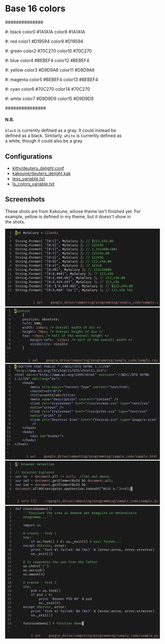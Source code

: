 # Base 16 colors

##############

#: black
color0 #1A1A1A
color8 #1A1A1A

#: red
color1 #D19594
color9 #D19594

#: green
color2  #70C270
color10 #70C270

#: blue
color4  #BEBEF4
color12 #BEBEF4

#: yellow
color3  #D9D9A6
color11 #D9D9A6

#: magenta
color5  #BEBEF4
color13 #BEBEF4

#: cyan
color6  #70C270
color14 #70C270

#: white
color7  #D9D9D9
color15 #D9D9D9

###############

#### N.B.
`black` is currently defined as a gray. It could instead be  
defined as a black. Similarly, `white` is currently defined as  
a white, though it could also be a gray.

## Configurations
- [kitty/deuters_delight.conf](./kakoune/deuters_delight.kak)
- [kakoune/deuters_delight.kak](./kakoune/deuters_delight.kak)
- [less_variable.txt](./less_variable.txt)
- [ls_colors_variable.txt](./ls_colors_variable.txt)

## Screenshots
These shots are from Kakoune, whose theme isn't finished yet. For  
example, yellow is defined in my theme, but it doesn't show in  
the shots.

<img src="./screenshots/c.png" alt="c">
<img src="./screenshots/css.png" alt="css">
<img src="./screenshots/html.png" alt="html">
<img src="./screenshots/javascript.png" alt="javascript">
<img src="./screenshots/python.png" alt="python">

